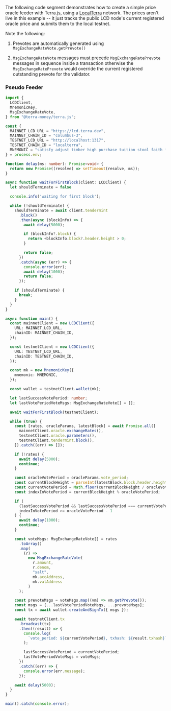 The following code segment demonstrates how to create a simple price oracle feeder with Terra.js, using a [LocalTerra](https://github.com/terra-project/LocalTerra) network. The prices aren't live in this example -- it just tracks the public LCD node's current registered oracle price and submits them to the local testnet.

Note the following:

1. Prevotes are automatically generated using `MsgExchangeRateVote.getPrevote()`

2. `MsgExchangeRateVote` messages must precede `MsgExchangeRatePrevote` messages in sequence inside a transaction otherwise the `MsgExchangeRatePrevote` would override the current registered outstanding prevote for the validator.

### Pseudo Feeder 

```ts
import {
  LCDClient,
  MnemonicKey,
  MsgExchangeRateVote,
} from "@terra-money/terra.js";

const {
  MAINNET_LCD_URL = "https://lcd.terra.dev",
  MAINNET_CHAIN_ID = "columbus-3",
  TESTNET_LCD_URL = "http://localhost:1317",
  TESTNET_CHAIN_ID = "localterra",
  MNEMONIC = "satisfy adjust timber high purchase tuition stool faith fine install that you unaware feed domain license impose boss human eager hat rent enjoy dawn",
} = process.env;

function delay(ms: number): Promise<void> {
  return new Promise((resolve) => setTimeout(resolve, ms));
}

async function waitForFirstBlock(client: LCDClient) {
  let shouldTerminate = false

  console.info('waiting for first block');

  while (!shouldTerminate) {
    shouldTerminate = await client.tendermint
      .block()
      .then(async (blockInfo) => {
        await delay(5000);

        if (blockInfo?.block) {
          return +blockInfo.block?.header.height > 0;
        }

        return false;
      })
      .catch(async (err) => {
        console.error(err);
        await delay(1000);
        return false;
      });

    if (shouldTerminate) {
      break;
    }
  }
}

async function main() {
  const mainnetClient = new LCDClient({
    URL: MAINNET_LCD_URL,
    chainID: MAINNET_CHAIN_ID,
  });

  const testnetClient = new LCDClient({
    URL: TESTNET_LCD_URL,
    chainID: TESTNET_CHAIN_ID,
  });

  const mk = new MnemonicKey({
    mnemonic: MNEMONIC,
  });

  const wallet = testnetClient.wallet(mk);

  let lastSuccessVotePeriod: number;
  let lastVotePeriodVoteMsgs: MsgExchangeRateVote[] = [];

  await waitForFirstBlock(testnetClient);

  while (true) {
    const [rates, oracleParams, latestBlock] = await Promise.all([
      mainnetClient.oracle.exchangeRates(),
      testnetClient.oracle.parameters(),
      testnetClient.tendermint.block(),
    ]).catch((err) => []);

    if (!rates) {
      await delay(5000);
      continue;
    }

    const oracleVotePeriod = oracleParams.vote_period;
    const currentBlockHeight = parseInt(latestBlock.block.header.height, 10);
    const currentVotePeriod = Math.floor(currentBlockHeight / oracleVotePeriod);
    const indexInVotePeriod = currentBlockHeight % oracleVotePeriod;

    if (
      (lastSuccessVotePeriod && lastSuccessVotePeriod === currentVotePeriod) ||
      indexInVotePeriod >= oracleVotePeriod - 1
    ) {
      await delay(1000);
      continue;
    }

    const voteMsgs: MsgExchangeRateVote[] = rates
      .toArray()
      .map(
        (r) =>
          new MsgExchangeRateVote(
            r.amount,
            r.denom,
            "salt",
            mk.accAddress,
            mk.valAddress
          )
      );

    const prevoteMsgs = voteMsgs.map((vm) => vm.getPrevote());
    const msgs = [...lastVotePeriodVoteMsgs, ...prevoteMsgs];
    const tx = await wallet.createAndSignTx({ msgs });

    await testnetClient.tx
      .broadcast(tx)
      .then((result) => {
        console.log(
          `vote_period: ${currentVotePeriod}, txhash: ${result.txhash}`
        );

        lastSuccessVotePeriod = currentVotePeriod;
        lastVotePeriodVoteMsgs = voteMsgs;
      })
      .catch((err) => {
        console.error(err.message);
      });

    await delay(5000);
  }
}

main().catch(console.error);
```